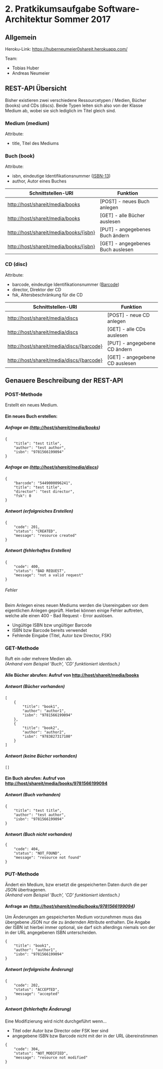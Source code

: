 # 2. Pratkikumsaufgabe Software-Architektur Sommer 2017 

## Allgemein
Heroku-Link: https://huberneumeier0shareit.herokuapp.com/

Team:
- Tobias Huber
- Andreas Neumeier

## REST-API Übersicht
Bisher existieren zwei verschiedene Ressourcetypen / Medien, Bücher (books) und CDs (discs).
Beide Typen leiten sich also von der Klasse Medium ab, wobei sie sich lediglich im Titel gleich sind.
### Medium (medium)
Attribute:
- title, Titel des Mediums
### Buch (book)
Attribute:
- isbn, eindeutige Identifikationsnummer ([ISBN-13](https://de.wikipedia.org/wiki/Internationale_Standardbuchnummer#ISBN-13))
- author, Autor eines Buches

 Schnittstellen-URI | Funktion
 ------------------ | --------
 [http://host/shareit/media/books](https://huberneumeier0shareit.herokuapp.com/shareit/media/books) | \[POST\] - neues Buch anlegen
 [http://host/shareit/media/books](https://huberneumeier0shareit.herokuapp.com/shareit/media/books) | \[GET\] - alle Bücher auslesen
 [http://host/shareit/media/books/{isbn}](https://huberneumeier0shareit.herokuapp.com/shareit/media/books/put_isbn_here) | \[PUT\] - angegebenes Buch ändern
 [http://host/shareit/media/books/{isbn}](https://huberneumeier0shareit.herokuapp.com/shareit/media/books/put_isbn_here) | \[GET\] - angegebenes Buch auslesen
 
### CD (disc)
Attribute:
- barcode, eindeutige Identifikationsnummer ([Barcode](https://de.wikipedia.org/wiki/European_Article_Number))
- director, Direktor der CD
- fsk, Altersbeschränkung für die CD

 Schnittstellen-URI | Funktion
 ------------------ | --------
 [http://host/shareit/media/discs](https://huberneumeier0shareit.herokuapp.com/shareit/media/discs) | \[POST\] - neue CD anlegen
 [http://host/shareit/media/discs](https://huberneumeier0shareit.herokuapp.com/shareit/media/discs) | \[GET\] - alle CDs auslesen
 [http://host/shareit/media/discs/{barcode}](https://huberneumeier0shareit.herokuapp.com/shareit/media/discs/put_barcode_here) | \[PUT\] - angegebene CD ändern
 [http://host/shareit/media/discs/{barcode}](https://huberneumeier0shareit.herokuapp.com/shareit/media/discs/put_barcode_here) | \[GET\] - angegebene CD auslesen
 
## Genauere Beschreibung der REST-API
### **POST**-Methode
Erstellt ein neues Medium.
#### Ein neues Buch erstellen:
##### Anfrage an _([http://host/shareit/media/books](https://huberneumeier0shareit.herokuapp.com/shareit/media/books))_
```
{
    "title": "test title",
    "author": "test author",
    "isbn": "9781566199094"
}
```
##### Anfrage an _([http://host/shareit/media/discs](https://huberneumeier0shareit.herokuapp.com/shareit/media/discs))_
```
{
    "barcode": "5449000096241",
    "title": "test title",
    "director": "test director",
    "fsk": 0
}
```
##### Antwort _(erfolgreiches Erstellen)_
```  
{
    "code": 201,
    "status": "CREATED",
    "message": "resource created"
}
```
##### Antwort _(fehlerhaftes Erstellen)_
```  
{
    "code": 400,
    "status": "BAD REQUEST",
    "message": "not a valid request"
}
```
 
###### Fehler
Beim Anlegen eines neuen Mediums werden die Usereingaben vor dem eigentlichen Anlegen geprüft. Hierbei können einige Fehler auftreten, welche alle einen 400 - Bad Request - Error auslösen.
- Ungültige ISBN bzw ungültiger Barcode
- ISBN bzw Barcode bereits verwendet
- Fehlende Eingabe (Titel, Autor bzw Director, FSK)

### **GET**-Methode
Ruft ein oder mehrere Medien ab.  
_(Anhand vom Beispiel 'Buch', 'CD' funktioniert identisch.)_
#### Alle Bücher abrufen: Aufruf von [http://host/shareit/media/books](https://huberneumeier0shareit.herokuapp.com/shareit/media/books)
##### Antwort _(Bücher vorhanden)_
```  
[
    {
        "title": "book1",
        "author": "author1",
        "isbn": "9781566199094"
    },
    {
        "title": "book2",
        "author": "author2",
        "isbn": "9783827317100"
    }
]
```
##### Antwort _(keine Bücher vorhanden)_
```  
[]
```
 
#### Ein Buch abrufen: Aufruf von [http://host/shareit/media/books/9781566199094](https://huberneumeier0shareit.herokuapp.com/shareit/media/books/9781566199094)
##### Antwort _(Buch vorhanden)_
```  
{
    "title": "test title",
    "author": "test author",
    "isbn": "9781566199094"
}
```
#### Antwort _(Buch nicht vorhanden)_
```
{
    "code": 404,
    "status": "NOT_FOUND",
    "message": "resource not found"
}
```
### **PUT**-Methode
Ändert ein Medium, bzw ersetzt die gespeicherten Daten durch die per JSON übertragenen.  
_(Anhand vom Beispiel 'Buch', 'CD' funktioniert identisch.)_
#### Anfrage an _([http://host/shareit/media/books/9781566199094](https://huberneumeier0shareit.herokuapp.com/shareit/media/books/9781566199094))_
Um Änderungen am gespeicherten Medium vorzunehmen muss das übergebene JSON nur die zu ändernden Attribute enthalten. Die Angabe der ISBN ist hierbei immer optional, sie darf sich allerdings niemals von der in der URL angegebenen ISBN unterscheiden.
```  
{
    "title": "book1",
    "author": "author1",
    "isbn": "9781566199094"
}
```
##### Antwort _(erfolgreiche Änderung)_
```  
{
    "code": 202,
    "status": "ACCEPTED",
    "message": "accepted"
}
```
##### Antwort _(fehlerhafte Änderung)_
Eine Modifizierung wird nicht durchgeführt wenn...
- Titel oder Autor bzw Director oder FSK leer sind
- angegebene ISBN bzw Barcode nicht mit der in der URL übereinstimmen
```
{
    "code": 304,
    "status": "NOT_MODIFIED",
    "message": "resource not modified"
}
```